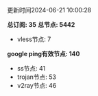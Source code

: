 更新时间2024-06-21 10:00:28

**总订阅: 35**
**总节点: 5442**
- vless节点: 7

**google ping有效节点: 140**
- ss节点: 41
- trojan节点: 53
- v2ray节点: 46

